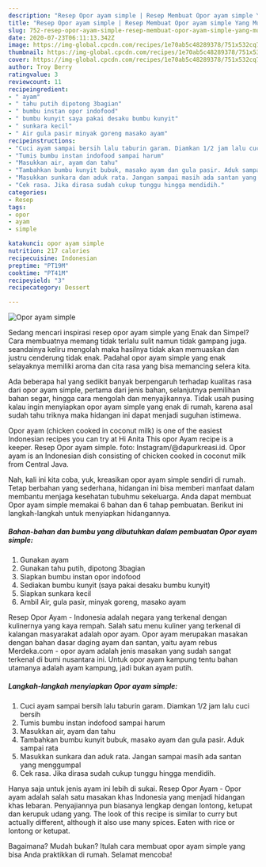 ```yaml
---
description: "Resep Opor ayam simple | Resep Membuat Opor ayam simple Yang Mudah Dan Praktis"
title: "Resep Opor ayam simple | Resep Membuat Opor ayam simple Yang Mudah Dan Praktis"
slug: 752-resep-opor-ayam-simple-resep-membuat-opor-ayam-simple-yang-mudah-dan-praktis
date: 2020-07-23T06:11:13.342Z
image: https://img-global.cpcdn.com/recipes/1e70ab5c48289378/751x532cq70/opor-ayam-simple-foto-resep-utama.jpg
thumbnail: https://img-global.cpcdn.com/recipes/1e70ab5c48289378/751x532cq70/opor-ayam-simple-foto-resep-utama.jpg
cover: https://img-global.cpcdn.com/recipes/1e70ab5c48289378/751x532cq70/opor-ayam-simple-foto-resep-utama.jpg
author: Troy Berry
ratingvalue: 3
reviewcount: 11
recipeingredient:
- " ayam"
- " tahu putih dipotong 3bagian"
- " bumbu instan opor indofood"
- " bumbu kunyit saya pakai desaku bumbu kunyit"
- " sunkara kecil"
- " Air gula pasir minyak goreng masako ayam"
recipeinstructions:
- "Cuci ayam sampai bersih lalu taburin garam. Diamkan 1/2 jam lalu cuci bersih"
- "Tumis bumbu instan indofood sampai harum"
- "Masukkan air, ayam dan tahu"
- "Tambahkan bumbu kunyit bubuk, masako ayam dan gula pasir. Aduk sampai rata"
- "Masukkan sunkara dan aduk rata. Jangan sampai masih ada santan yang menggumpal"
- "Cek rasa. Jika dirasa sudah cukup tunggu hingga mendidih."
categories:
- Resep
tags:
- opor
- ayam
- simple

katakunci: opor ayam simple 
nutrition: 217 calories
recipecuisine: Indonesian
preptime: "PT19M"
cooktime: "PT41M"
recipeyield: "3"
recipecategory: Dessert

---
```



![Opor ayam simple](https://img-global.cpcdn.com/recipes/1e70ab5c48289378/751x532cq70/opor-ayam-simple-foto-resep-utama.jpg)

Sedang mencari inspirasi resep opor ayam simple yang Enak dan Simpel? Cara membuatnya memang tidak terlalu sulit namun tidak gampang juga. seandainya keliru mengolah maka hasilnya tidak akan memuaskan dan justru cenderung tidak enak. Padahal opor ayam simple yang enak selayaknya memiliki aroma dan cita rasa yang bisa memancing selera kita.

Ada beberapa hal yang sedikit banyak berpengaruh terhadap kualitas rasa dari opor ayam simple, pertama dari jenis bahan, selanjutnya pemilihan bahan segar, hingga cara mengolah dan menyajikannya. Tidak usah pusing kalau ingin menyiapkan opor ayam simple yang enak di rumah, karena asal sudah tahu triknya maka hidangan ini dapat menjadi suguhan istimewa.

Opor ayam (chicken cooked in coconut milk) is one of the easiest Indonesian recipes you can try at Hi Anita This opor Ayam recipe is a keeper. Resep Opor ayam simple. foto: Instagram/@dapurkreasi.id. Opor ayam is an Indonesian dish consisting of chicken cooked in coconut milk from Central Java.


Nah, kali ini kita coba, yuk, kreasikan opor ayam simple sendiri di rumah. Tetap berbahan yang sederhana, hidangan ini bisa memberi manfaat dalam membantu menjaga kesehatan tubuhmu sekeluarga. Anda dapat membuat Opor ayam simple memakai 6 bahan dan 6 tahap pembuatan. Berikut ini langkah-langkah untuk menyiapkan hidangannya.

<!--inarticleads1-->

##### Bahan-bahan dan bumbu yang dibutuhkan dalam pembuatan Opor ayam simple:

1. Gunakan  ayam
1. Gunakan  tahu putih, dipotong 3bagian
1. Siapkan  bumbu instan opor indofood
1. Sediakan  bumbu kunyit (saya pakai desaku bumbu kunyit)
1. Siapkan  sunkara kecil
1. Ambil  Air, gula pasir, minyak goreng, masako ayam


Resep Opor Ayam - Indonesia adalah negara yang terkenal dengan kulinernya yang kaya rempah. Salah satu menu kuliner yang terkenal di kalangan masyarakat adalah opor ayam. Opor ayam merupakan masakan dengan bahan dasar daging ayam dan santan, yaitu ayam rebus Merdeka.com - opor ayam adalah jenis masakan yang sudah sangat terkenal di bumi nusantara ini. Untuk opor ayam kampung tentu bahan utamanya adalah ayam kampung, jadi bukan ayam putih. 

<!--inarticleads2-->

##### Langkah-langkah menyiapkan Opor ayam simple:

1. Cuci ayam sampai bersih lalu taburin garam. Diamkan 1/2 jam lalu cuci bersih
1. Tumis bumbu instan indofood sampai harum
1. Masukkan air, ayam dan tahu
1. Tambahkan bumbu kunyit bubuk, masako ayam dan gula pasir. Aduk sampai rata
1. Masukkan sunkara dan aduk rata. Jangan sampai masih ada santan yang menggumpal
1. Cek rasa. Jika dirasa sudah cukup tunggu hingga mendidih.


Hanya saja untuk jenis ayam ini lebih di sukai. Resep Opor Ayam - Opor ayam adalah salah satu masakan khas Indonesia yang menjadi hidangan khas lebaran. Penyajiannya pun biasanya lengkap dengan lontong, ketupat dan kerupuk udang yang. The look of this recipe is similar to curry but actually different, although it also use many spices. Eaten with rice or lontong or ketupat. 

Bagaimana? Mudah bukan? Itulah cara membuat opor ayam simple yang bisa Anda praktikkan di rumah. Selamat mencoba!
